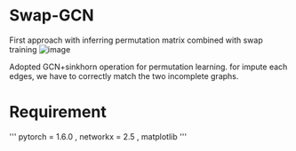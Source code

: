 # Swap-GCN
First approach with inferring permutation matrix combined with swap training
![image](https://user-images.githubusercontent.com/35905280/95421438-6af37e00-0978-11eb-88be-b2c041dcf9c2.png)

Adopted GCN+sinkhorn operation for permutation learning.
for impute each edges, we have to correctly match the two incomplete graphs.

# Requirement
'''
pytorch = 1.6.0 ,
networkx = 2.5 ,
 matplotlib
''' 

